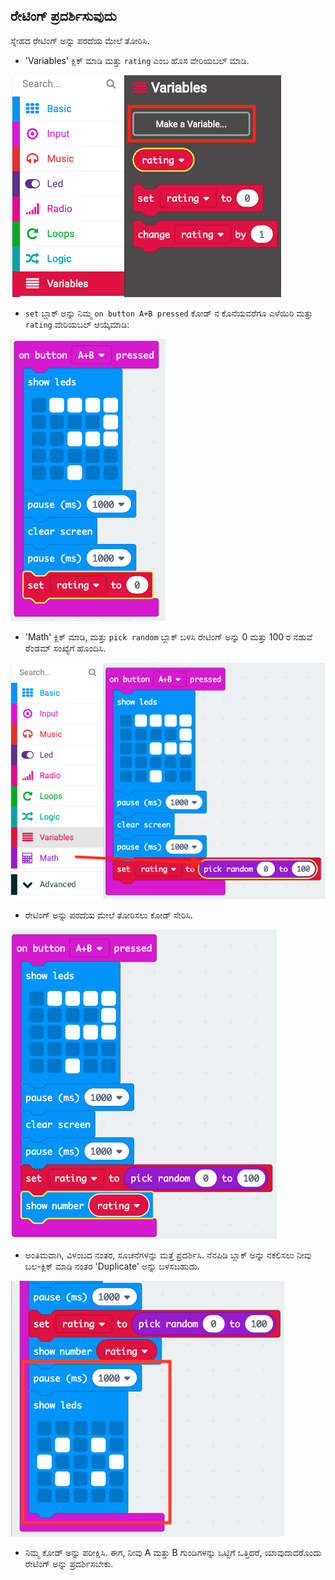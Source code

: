 ## ರೇಟಿಂಗ್ ಪ್ರದರ್ಶಿಸುವುದು

ಸ್ನೇಹದ ರೇಟಿಂಗ್ ಅನ್ನು ಪರದೆಯ ಮೇಲೆ ತೋರಿಸಿ.

+ 'Variables' ಕ್ಲಿಕ್ ಮಾಡಿ ಮತ್ತು `rating` ಎಂಬ ಹೊಸ ವೇರಿಯಬಲ್ ಮಾಡಿ.

![ಸ್ಕ್ರೀನ್‍ಶಾಟ್](images/rate-rating.png)

+ `set` ಬ್ಲಾಕ್ ಅನ್ನು ನಿಮ್ಮ `on button A+B pressed` ಕೋಡ್ ನ ಕೊನೆಯವರೆಗೂ ಎಳೆಯಿರಿ ಮತ್ತು `rating` ವೇರಿಯಬಲ್ ಆಯ್ಕೆಮಾಡಿ:

![ಸ್ಕ್ರೀನ್‍ಶಾಟ್](images/rate-rating-set.png)

+ 'Math' ಕ್ಲಿಕ್ ಮಾಡಿ, ಮತ್ತು `pick random` ಬ್ಲಾಕ್ ಬಳಸಿ ರೇಟಿಂಗ್ ಅನ್ನು 0 ಮತ್ತು 100 ರ ನಡುವೆ ರೆಂಡಮ್ ಸಂಖ್ಯೆಗೆ ಹೊಂದಿಸಿ.

![ಸ್ಕ್ರೀನ್‍ಶಾಟ್](images/rate-rating-random.png)

+ ರೇಟಿಂಗ್ ಅನ್ನು ಪರದೆಯ ಮೇಲೆ ತೋರಿಸಲು ಕೋಡ್ ಸೇರಿಸಿ.

![ಸ್ಕ್ರೀನ್‍ಶಾಟ್](images/rate-rating-show.png)

+ ಅಂತಿಮವಾಗಿ, ವಿಳಂಬದ ನಂತರ, ಸೂಚನೆಗಳನ್ನು ಮತ್ತೆ ಪ್ರದರ್ಶಿಸಿ. ನೆನಪಿಡಿ ಬ್ಲಾಕ್ ಅನ್ನು ನಕಲಿಸಲು ನೀವು ಬಲ-ಕ್ಲಿಕ್ ಮಾಡಿ ನಂತರ 'Duplicate' ಅನ್ನು ಬಳಸಬಹುದು.

![ಸ್ಕ್ರೀನ್‍ಶಾಟ್](images/rate-instruct.png)

+ ನಿಮ್ಮ ಕೋಡ್ ಅನ್ನು ಪರೀಕ್ಷಿಸಿ. ಈಗ, ನೀವು A ಮತ್ತು B ಗುಂಡಿಗಳನ್ನು ಒಟ್ಟಿಗೆ ಒತ್ತಿದರೆ, ಯಾವುದಾದರೊಂದು ರೇಟಿಂಗ್ ಅನ್ನು ಪ್ರದರ್ಶಿಸಬೇಕು.